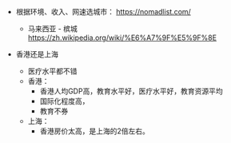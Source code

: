 - 根据环境、收入、网速选城市： https://nomadlist.com/
	- 马来西亚 - 槟城 https://zh.wikipedia.org/wiki/%E6%A7%9F%E5%9F%8E




- 香港还是上海
	- 医疗水平都不错
	- 香港：
		- 香港人均GDP高，教育水平好，医疗水平好，教育资源平均
		- 国际化程度高，
		- 教育不券
	- 上海：
		- 香港房价太高，是上海的2倍左右。